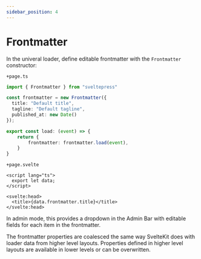 ```yaml
---
sidebar_position: 4
---
```


# Frontmatter

In the univeral loader, define editable frontmatter with the `Frontmatter` constructor:

`+page.ts`

```ts
import { Frontmatter } from "sveltepress"

const frontmatter = new Frontmatter({
  title: "Default title",
  tagline: "Default tagline",
  published_at: new Date()
});

export const load: (event) => {
    return {
        frontmatter: frontmatter.load(event),
    }
}
```

`+page.svelte`

```svelte
<script lang="ts">
  export let data;
</script>

<svelte:head>
  <title>{data.frontmatter.title}</title>
</svelte:head>
```

In admin mode, this provides a dropdown in the Admin Bar with editable fields for each item in the frontmatter.

The frontmatter properties are coalesced the same way SvelteKit does with loader data from higher level
layouts. Properties defined in higher level layouts are available in lower levels or can be overwritten.
